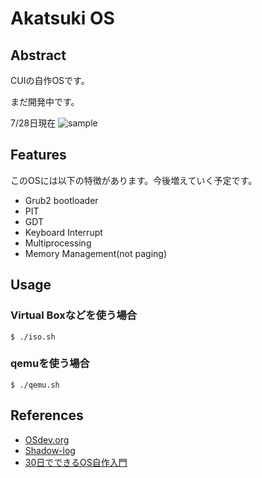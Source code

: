 # Akatsuki OS

## Abstract

CUIの自作OSです。

まだ開発中です。

7/28日現在
![sample](https://imgur.com/G4W30Px.gif, "サンプル")

## Features

このOSには以下の特徴があります。今後増えていく予定です。

- Grub2 bootloader
- PIT
- GDT
- Keyboard Interrupt
- Multiprocessing
- Memory Management(not paging)

## Usage

### Virtual Boxなどを使う場合

```
$ ./iso.sh
```

### qemuを使う場合

```
$ ./qemu.sh
```

## References

- [OSdev.org](https://wiki.osdev.org/)
- [Shadow-log](https://zeus.shadow-net.jp/)
- [30日でできるOS自作入門](https://www.amazon.co.jp/30日でできる-OS自作入門-川合-秀実/dp/4839919844)
